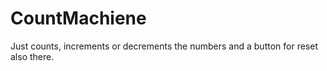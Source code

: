 # CountMachiene
Just counts, increments or decrements the numbers and a button for reset also there.
